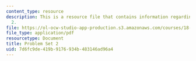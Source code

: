 ```yaml
---
content_type: resource
description: This is a resource file that contains information regarding problem set
  2.
file: https://ol-ocw-studio-app-production.s3.amazonaws.com/courses/18-05-introduction-to-probability-and-statistics-spring-2014/7d6fc9de419b9176934b483146ad96a4_MIT18_05S14_ps2.pdf
file_type: application/pdf
resourcetype: Document
title: Problem Set 2
uid: 7d6fc9de-419b-9176-934b-483146ad96a4
---
```

